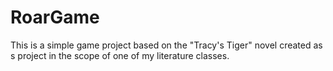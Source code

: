 # RoarGame

This is a simple game project based on the "Tracy's Tiger" novel created as s project in the scope of one of my literature classes. 
